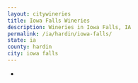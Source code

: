 ```yaml
---
layout: citywineries
title: Iowa Falls Wineries
description: Wineries in Iowa Falls, IA
permalink: /ia/hardin/iowa-falls/
state: ia
county: hardin
city: iowa falls
---
```

-
